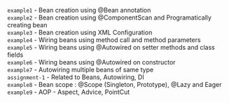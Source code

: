 `example1` - Bean creation using @Bean annotation\
`example2` - Bean creation using @ComponentScan and Programatically creating bean\
`example3` - Bean creation using XML Configuration\
`example4` - Wiring beans using method call and method parameters\
`example5` - Wiring beans using @Autowired on setter methods and class fields\
`example6` - Wiring beans using @Autowired on constructor\
`example7` - Autowiring multiple beans of same type\
`assignment-1` - Related to Beans, Autowiring, DI\
`example8` - Bean scope : @Scope (Singleton, Prototype), @Lazy and Eager
`example9` - AOP - Aspect, Advice, PointCut
